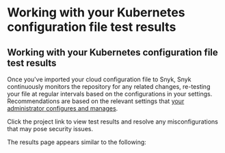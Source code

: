 # Working with your Kubernetes configuration file test results

## Working with your Kubernetes configuration file test results

Once you've imported your cloud configuration file to Snyk, Snyk continuously monitors the repository for any related changes, re-testing your file at regular intervals based on the configurations in your settings. Recommendations are based on the relevant settings that [your administrator configures and manages](https://github.com/snyk/user-docs/tree/53fce7f51125484bfae446936b09a98076f1d418/hc/articles/360006402818/README.md#UUID-c1919782-6bfa-b84b-a638-3913cee39fc5).

Click the project link to view test results and resolve any misconfigurations that may pose security issues.

The results page appears similar to the following:

